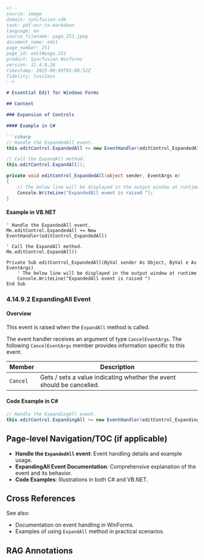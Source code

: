 ```markdown
<!--
source: image
domain: syncfusion-sdk
task: pdf-ocr-to-markdown
language: en
source_filename: page_251.jpeg
document_name: edit
page_number: 251
page_id: edit#page_251
product: Syncfusion Winforms
version: 11.4.0.26
timestamp: 2025-08-09T05:08:52Z
fidelity: lossless
-->

# Essential Edit for Windows Forms

## Content

### Expansion of Controls

#### Example in C#

```csharp
// Handle the ExpandedAll event.
this.editControl.ExpandedAll += new EventHandler(editControl_ExpandedAll);

// Call the ExpandAll method.
this.editControl.ExpandAll();

private void editControl_ExpandedAll(object sender, EventArgs e)
{
    // The below line will be displayed in the output window at runtime.
    Console.WriteLine("ExpandedAll event is raised ");
}
```

#### Example in VB.NET

```vbnet
' Handle the ExpandedAll event.
Me.editControl.ExpandedAll += New EventHandler(editControl_ExpandedAll)

' Call the ExpandAll method.
Me.editControl.ExpandAll()

Private Sub editControl_ExpandedAll(ByVal sender As Object, ByVal e As EventArgs)
    ' The below line will be displayed in the output window at runtime
    Console.WriteLine("ExpandedAll event is raised ")
End Sub
```

### 4.14.9.2 ExpandingAll Event

#### Overview
This event is raised when the `ExpandAll` method is called.

The event handler receives an argument of type `CancelEventArgs`. The following `CancelEventArgs` member provides information specific to this event.

| Member    | Description                                                                 |
|-----------|------------------------------------------------------------------------------|
| `Cancel`  | Gets / sets a value indicating whether the event should be cancelled.     |

#### Code Example in C#

```csharp
// Handle the ExpandingAll event.
this.editControl.ExpandingAll += new EventHandler(editControl_ExpandingAll);
```

## Page-level Navigation/TOC (if applicable)

- **Handle the `ExpandedAll` event**: Event handling details and example usage.
- **ExpandingAll Event Documentation**: Comprehensive explanation of the event and its behavior.
- **Code Examples**: Illustrations in both C# and VB.NET.

## Cross References

See also: 
- Documentation on event handling in WinForms.
- Examples of using `ExpandAll` method in practical scenarios.

## RAG Annotations

<!--
tags: [Syncfusion, WinForms, EssentialEdit, ExpandingAllEvent, ExpandAllMethod, CancelEventArgs]
keywords: [ExpandedAll, event handler, event, ExpandAll, C#, VB.NET, output window, runtime, EventHandler, event handling, essential edit]
-->

```